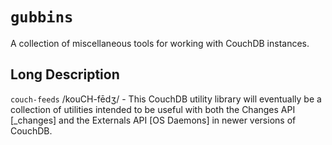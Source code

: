 # `gubbins` #
A collection of miscellaneous tools for working with CouchDB instances.

## Long Description ##
`couch-feeds` /kouCH-fēdʒ/ - This CouchDB utility library will eventually
be a collection of utilities intended to be useful with both the Changes API 
[_changes] and the Externals API [OS Daemons] in newer versions of CouchDB.
